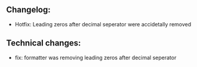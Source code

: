 ## Changelog:
- Hotfix: Leading zeros after decimal seperator were accidetally removed


## Technical changes:
- fix: formatter was removing leading zeros after decimal seperator